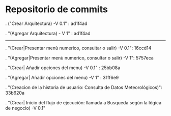 # Repositorio de commits

. ("Crear Arquitectura) -V 0.1" : ad1f4ad

. "(Agregar Arquitectura) - V 1" : ad1f4ad

--------------------------------------------------------------------------------
. "(Crear|Presentar menù numerico, consultar o salir) -V 0.1": 16ccd14

. "(Agregar|Presentar menù numerico, consultar o salir) -V 1": 5757eca

. "(Crear| Añadir opciones del menu) -V 0.1" : 25bb08a

. "(Agregar| Añadir opciones del menu) -V 1" : 31ff6e9

. "(Creacion de la historia de usuario: Consulta de Datos Meteorológicos)": 33b620a

. "(Crear| Inicio del flujo de ejecución: llamada a Busqueda según la lógica de negocio) -V 0.1" 